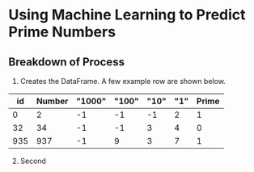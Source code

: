 # Using Machine Learning to Predict Prime Numbers


## Breakdown of Process
1. Creates the DataFrame. A few example row are shown below.

id | Number | "1000" | "100" | "10" | "1" | Prime 
--- | --- | --- | --- | --- | --- | ---
0 | 2 | -1 | -1 | -1 | 2 | 1
32 | 34 | -1 | -1 | 3 | 4 | 0
935 | 937 | -1 | 9 | 3 | 7 | 1

2. Second
